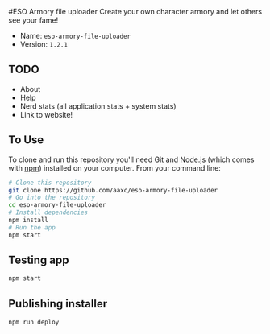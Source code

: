 #ESO Armory file uploader
Create your own character armory and let others see your fame!

- Name: `eso-armory-file-uploader`
- Version: `1.2.1`

## TODO

- About
- Help
- Nerd stats (all application stats + system stats)
- Link to website!

## To Use

To clone and run this repository you'll need [Git](https://git-scm.com) and [Node.js](https://nodejs.org/en/download/) (which comes with [npm](http://npmjs.com)) installed on your computer. From your command line:

```bash
# Clone this repository
git clone https://github.com/aaxc/eso-armory-file-uploader
# Go into the repository
cd eso-armory-file-uploader
# Install dependencies
npm install
# Run the app
npm start
```

## Testing app

```bash
npm start
```

## Publishing installer

```bash
npm run deploy
```
